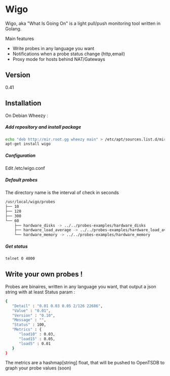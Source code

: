 Wigo
=========

Wigo, aka "What Is Going On" is a light pull/push monitoring tool written in Golang.

Main features

  - Write probes in any language you want
  - Notifications when a probe status change (http,email)
  - Proxy mode for hosts behind NAT/Gateways



Version
----
0.41


Installation
--------------

On Debian Wheezy : 

##### Add repository and install package
```sh
echo "deb http://mir.root.gg wheezy main" > /etc/apt/sources.list.d/mir.root.gg.list
apt-get install wigo
```

##### Configuration
Edit /etc/wigo.conf


##### Default probes 

The directory name is the interval of check in seconds

```sh
/usr/local/wigo/probes
├── 10
├── 120
├── 300
└── 60
    ├── hardware_disks -> ../../probes-examples/hardware_disks
    ├── hardware_load_average -> ../../probes-examples/hardware_load_average
    └── hardware_memory -> ../../probes-examples/hardware_memory


```

##### Get status

```sh
telnet 0 4000
```


Write your own probes !
-------------------------
Probes are binaires, written in any language you want, that output a json string with at least Status param :
```sh
{
   "Detail" : "0.01 0.03 0.05 2/126 22686",
   "Value" : "0.01",
   "Version" : "0.10",
   "Message" : "",
   "Status" : 100,
   "Metrics" : {
      "load10" : 0.03,
      "load15" : 0.05,
      "load5" : 0.01
   }
}
```

The metrics are a hashmap[string] float, that will be pushed to OpenTSDB to graph your probe values (soon)



